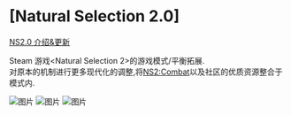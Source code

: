 # [Natural Selection 2.0]
[NS2.0 介绍&更新](https://docs.qq.com/doc/DUEZSeUtrR0tWTGJ4)  

Steam 游戏<Natural Selection 2>的游戏模式/平衡拓展.  
对原本的机制进行更多现代化的调整,将<NS2:Combat>以及社区的优质资源整合于模式内.  

![图片](https://github.com/striter/NS2-Community-Balance/assets/32827196/021dd88c-184a-461f-8d9c-218c0388b85e)
![图片](https://github.com/striter/NS2-Community-Balance/assets/32827196/2caf80aa-269d-408e-ad0a-a81c5e110a5a)
![图片](https://github.com/striter/NS2-Community-Balance/assets/32827196/a1e5f168-5738-49d9-80df-e5c80eedd134)
